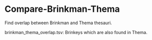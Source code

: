 # Compare-Brinkman-Thema
Find overlap between Brinkman and Thema thesauri.

brinkman_thema_overlap.tsv: Brinkeys which are also found in Thema.
